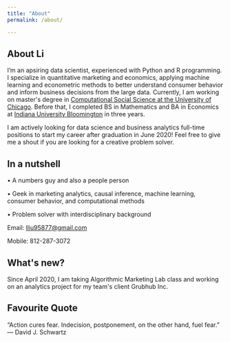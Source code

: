 ```yaml
---
title: "About"
permalink: /about/

---
```


## About Li

I’m an apsiring data scientist, experienced with Python and R programming. I specialize in quantitative marketing and economics, applying machine learning and econometric methods to better understand consumer behavior and inform business decisions from the large data. Currently, I am working on master's degree in [Computational Social Science  at the University of Chicago](https://macss.uchicago.edu/). Before that, I completed BS in Mathematics and BA in Economics at [Indiana University Bloomington](https://www.indiana.edu/) in three years.

I am actively looking for data science and business analytics full-time positions to start my career after graduation in June 2020! Feel free to give me a shout if you are looking for a creative problem solver.

## In a nutshell

• A numbers guy and also a people person

• Geek in marketing analytics, causal inference, machine learning, consumer behavior, and computational methods

• Problem solver with interdisciplinary background

Email: lliu95877@gmail.com

Mobile: 812-287-3072 

## What's new?

Since April 2020, I am taking Algorithmic Marketing Lab class and working on an analytics project for my team's client Grubhub Inc.

## Favourite Quote

“Action cures fear. Indecision, postponement, on the other hand, fuel fear.” — David J. Schwartz



